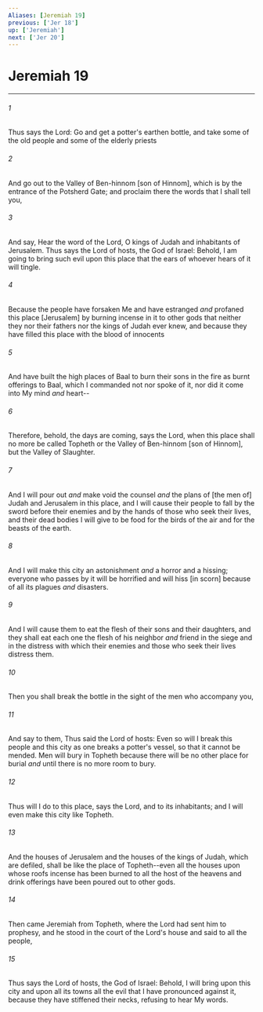 ```yaml
---
Aliases: [Jeremiah 19]
previous: ['Jer 18']
up: ['Jeremiah']
next: ['Jer 20']
---
```

# Jeremiah 19

***














###### 1 






Thus says the Lord: Go and get a potter's earthen bottle, and take some of the old people and some of the elderly priests 













###### 2 






And go out to the Valley of Ben-hinnom [son of Hinnom], which is by the entrance of the Potsherd Gate; and proclaim there the words that I shall tell you, 













###### 3 






And say, Hear the word of the Lord, O kings of Judah and inhabitants of Jerusalem. Thus says the Lord of hosts, the God of Israel: Behold, I am going to bring such evil upon this place that the ears of whoever hears of it will tingle. 













###### 4 






Because the people have forsaken Me and have estranged _and_ profaned this place [Jerusalem] by burning incense in it to other gods that neither they nor their fathers nor the kings of Judah ever knew, and because they have filled this place with the blood of innocents 













###### 5 






And have built the high places of Baal to burn their sons in the fire as burnt offerings to Baal, which I commanded not nor spoke of it, nor did it come into My mind _and_ heart-- 













###### 6 






Therefore, behold, the days are coming, says the Lord, when this place shall no more be called Topheth or the Valley of Ben-hinnom [son of Hinnom], but the Valley of Slaughter. 













###### 7 






And I will pour out _and_ make void the counsel _and_ the plans of [the men of] Judah and Jerusalem in this place, and I will cause their people to fall by the sword before their enemies and by the hands of those who seek their lives, and their dead bodies I will give to be food for the birds of the air and for the beasts of the earth. 













###### 8 






And I will make this city an astonishment _and_ a horror and a hissing; everyone who passes by it will be horrified and will hiss [in scorn] because of all its plagues _and_ disasters. 













###### 9 






And I will cause them to eat the flesh of their sons and their daughters, and they shall eat each one the flesh of his neighbor _and_ friend in the siege and in the distress with which their enemies and those who seek their lives distress them. 













###### 10 






Then you shall break the bottle in the sight of the men who accompany you, 













###### 11 






And say to them, Thus said the Lord of hosts: Even so will I break this people and this city as one breaks a potter's vessel, so that it cannot be mended. Men will bury in Topheth because there will be no other place for burial _and_ until there is no more room to bury. 













###### 12 






Thus will I do to this place, says the Lord, and to its inhabitants; and I will even make this city like Topheth. 













###### 13 






And the houses of Jerusalem and the houses of the kings of Judah, which are defiled, shall be like the place of Topheth--even all the houses upon whose roofs incense has been burned to all the host of the heavens and drink offerings have been poured out to other gods. 













###### 14 






Then came Jeremiah from Topheth, where the Lord had sent him to prophesy, and he stood in the court of the Lord's house and said to all the people, 













###### 15 






Thus says the Lord of hosts, the God of Israel: Behold, I will bring upon this city and upon all its towns all the evil that I have pronounced against it, because they have stiffened their necks, refusing to hear My words.

